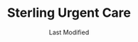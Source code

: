 ---
layout: location-page
date: Last Modified
description: "Local COVID-19 testing is available at Sterling Urgent Care in Rock Springs, Wyoming, USA."
permalink: "locations/wyoming/rock-springs/sterling-urgent-care-6/"
tags:
  - locations
  - wyoming
title: Sterling Urgent Care
uniqueName: sterling-urgent-care-6
state: Wyoming
stateAbbr: WY
hood: "Rock Springs"
address: "2761 Commercial Way"
city: "Rock Springs"
zip: "82901"
zipsNearby: "82932 82934 82935 82938 82929 82937 82936 82939 83124 82943 82901 82902 82942 82945 84023 84046" 
mapUrl: "http://maps.apple.com/?q=Sterling+Urgent+Care&address=2761+Commercial+Way,Rock+Springs,Wyoming,82901"
locationType: Walk-in
phone: "307-382-3064"
website: "https://www.sterlingurgentcare.com/coronavirus-covid-19/"
onlineBooking: undefined
closed: undefined
closedUpdate: April 18th, 2020
notes: "By appointment only. Limited test kits available."
days: M-Sat
hours: 7AM-7PM
altDays: Saturdays
altHours: 9AM-5PM
ctaMessage: Learn more
ctaUrl: "https://www.sterlingurgentcare.com/coronavirus-covid-19/"
---